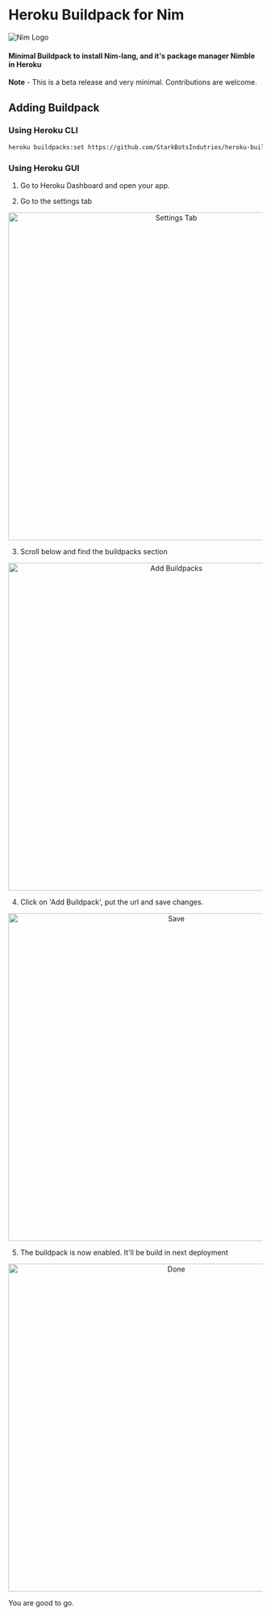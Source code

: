 # Heroku Buildpack for Nim

![Nim Logo](https://telegra.ph/file/b9b18e05f675a5711a061.jpg)

#### Minimal Buildpack to install Nim-lang, and it's package manager Nimble in Heroku

**Note** - This is a beta release and very minimal. Contributions are welcome.

## Adding Buildpack

### Using Heroku CLI

```sh
heroku buildpacks:set https://github.com/StarkBotsIndutries/heroku-buildpack-nim.git
```

### Using Heroku GUI

1. Go to Heroku Dashboard and open your app.


2. Go to the settings tab

<p align="center">
    <a href="https://github.com/StarkBotsIndustries/heroku-buildpack-nim">
        <img src="https://telegra.ph/file/fc5409f9a91f0afaaaec5.jpg" alt="Settings Tab" width="650">
    </a>
</p>

3. Scroll below and find the buildpacks section

<p align="center">
    <a href="https://github.com/StarkBotsIndustries/heroku-buildpack-nim">
        <img src="https://telegra.ph/file/b4ac2af139f58bb37a83f.jpg" alt="Add Buildpacks" width="650">
    </a>
</p>

4. Click on 'Add Buildpack', put the url and save changes.

<p align="center">
    <a href="https://github.com/StarkBotsIndustries/heroku-buildpack-nim">
        <img src="https://telegra.ph/file/057a45d9b80bac216f837.jpg" alt="Save" width="650">
    </a>
</p>

5. The buildpack is now enabled. It'll be build in next deployment

<p align="center">
    <a href="https://github.com/StarkBotsIndustries/heroku-buildpack-nim">
        <img src="https://telegra.ph/file/8d7b5dba5d316f5e43770.jpg" alt="Done" width="650">
    </a>
</p>

You are good to go.